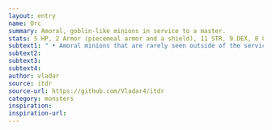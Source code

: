 ```yaml
---
layout: entry
name: Orc
summary: Amoral, goblin-like minions in service to a master.
stats: 5 HP, 2 Armor (piecemeal armor and a shield), 11 STR, 9 DEX, 8 CHA, martial weapon (d6/d8)
subtext1: " • Amoral minions that are rarely seen outside of the service of some foul leader and vary hugely in appearance from one master to another."
subtext2:
subtext3:
subtext4:
author: vladar
source: itdr
source-url: https://github.com/Vladar4/itdr
category: monsters
inspiration:
inspiration-url:
---
```

